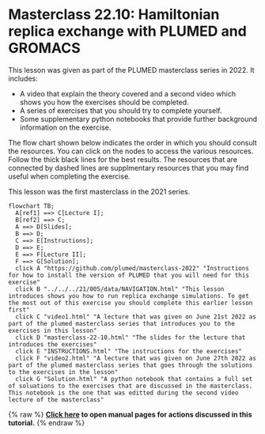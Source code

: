 # Masterclass 22.10: Hamiltonian replica exchange with PLUMED and GROMACS

This lesson was given as part of the PLUMED masterclass series in 2022.  It includes:

* A video that explain the theory covered and a second video which shows you how the exercises should be completed.
* A series of exercises that you should try to complete yourself.
* Some supplementary python notebooks that provide further background information on the exercise.

The flow chart shown below indicates the order in which you should consult the resources.  You can click on the nodes to access the various resources.  Follow the thick black lines for the best results.  The resources that are connected by dashed lines are supplmentary resources that you may find useful when completing the exercise.

This lesson was the first masterclass in the 2021 series.

```mermaid
flowchart TB;
  A[ref1] ==> C[Lecture I];
  B[ref2] ==> C;
  A ==> D[Slides];
  B ==> D;
  C ==> E[Instructions];
  D ==> E;
  E ==> F[Lecture II];
  F ==> G[Solution];
  click A "https://github.com/plumed/masterclass-2022" "Instructions for how to install the version of PLUMED that you will need for this exercise"
  click B "../../../21/005/data/NAVIGATION.html" "This lesson introduces shows you how to run replica exchange simulations. To get the most out of this exercise you should complete this earlier lesson first"
  click C "video1.html" "A lecture that was given on June 21st 2022 as part of the plumed masterclass series that introduces you to the exercises in this lesson"
  click D "masterclass-22-10.html" "The slides for the lecture that introduces the exercises"
  click E "INSTRUCTIONS.html" "The instructions for the exercises"
  click F "video2.html" "A lecture that was given on June 27th 2022 as part of the plumed masterclass series that goes through the solutions to the exercises in the lesson"
  click G "Solution.html" "A python notebook that contains a full set of soluations to the exercises that are discussed in the masterclass.  This notebook is the one that was editted during the second video lecture of the masterclass"
```
{% raw %}
<b><a href="https://www.plumed.org/doc-master/user-doc/html/actionlist/?actions=PRINT,TORSION,MOLINFO" target="_blank">Click here</a> to open manual pages for actions discussed in this tutorial.</b>
{% endraw %}
